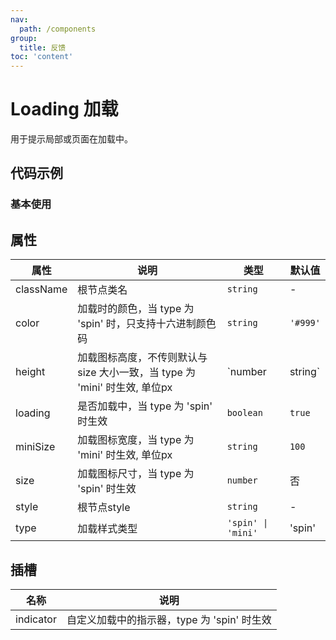 ```yaml
---
nav:
  path: /components
group:
  title: 反馈
toc: 'content'
---
```


# Loading 加载
用于提示局部或页面在加载中。

## 代码示例
### 基本使用
<code src='../../demo/pages/Loading'></code>

## 属性 

| 属性 | 说明 | 类型 | 默认值 |
| -----|-----|-----|----- |
| className | 根节点类名 |  `string` | - | 
| color | 加载时的颜色，当 type 为 'spin' 时，只支持十六进制颜色码 | `string` | `'#999'` | 
| height | 加载图标高度，不传则默认与 size 大小一致，当 type 为 'mini' 时生效, 单位px | `number|string` | `100` | 
| loading | 是否加载中，当 type 为 'spin' 时生效 | `boolean` | `true` | 
| miniSize | 加载图标宽度，当 type 为 'mini' 时生效, 单位px | `string` | `100` | 
| size | 加载图标尺寸，当 type 为 'spin' 时生效 | `number` | 否 | `35` | 
| style | 根节点style | `string` |  - | 
| type | 加载样式类型 | `'spin' \| 'mini'` | 'spin' | 

## 插槽
| 名称 | 说明 |
| ----|----|
| indicator | 自定义加载中的指示器，type 为 'spin' 时生效 |



